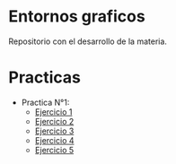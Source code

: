 # Entornos graficos
Repositorio con el desarrollo de la materia.

# Practicas

* Practica N°1:
  * [Ejercicio 1](https://drive.google.com/file/d/1iZlWl96jVPObEBVrllmy8fHrJFTsUIiy/view?usp=drive_link)
  * [Ejercicio 2](https://drive.google.com/file/d/1ULWLwlm0k-wY4BAU_QMj1itiN2lfVz2y/view?usp=drive_link)
  * [Ejercicio 3](https://github.com/FelipeBentancour/EntornosGraficos/blob/main/Practica1_HTML/ejercicio3.html)
  * [Ejercicio 4](https://github.com/FelipeBentancour/EntornosGraficos/blob/main/Practica1_HTML/ejercicio4.html)
  * [Ejercicio 5]()






